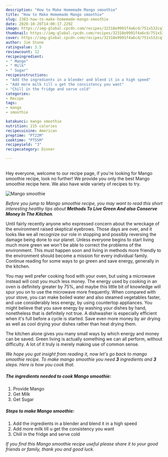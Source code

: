 ```yaml
---
description: "How to Make Homemade Mango smoothie"
title: "How to Make Homemade Mango smoothie"
slug: 2383-how-to-make-homemade-mango-smoothie
date: 2020-10-26T14:00:17.229Z
image: https://img-global.cpcdn.com/recipes/32318e9991f4a6cd/751x532cq70/mango-smoothie-recipe-main-photo.jpg
thumbnail: https://img-global.cpcdn.com/recipes/32318e9991f4a6cd/751x532cq70/mango-smoothie-recipe-main-photo.jpg
cover: https://img-global.cpcdn.com/recipes/32318e9991f4a6cd/751x532cq70/mango-smoothie-recipe-main-photo.jpg
author: Jim Stone
ratingvalue: 3.5
reviewcount: 12
recipeingredient:
- " Mango"
- " Milk"
- " Sugar"
recipeinstructions:
- "Add the ingredients in a blender and blend it in a high speed"
- "Add more milk till u get the consistency you want"
- "Chill in the fridge and serve cold"
categories:
- Recipe
tags:
- mango
- smoothie

katakunci: mango smoothie 
nutrition: 215 calories
recipecuisine: American
preptime: "PT22M"
cooktime: "PT55M"
recipeyield: "3"
recipecategory: Dinner

---
```

<br>
Hey everyone, welcome to our recipe page, if you're looking for Mango smoothie recipe, look no further! We provide you only the best Mango smoothie recipe here. We also have wide variety of recipes to try.
<br>


![Mango smoothie](https://img-global.cpcdn.com/recipes/32318e9991f4a6cd/751x532cq70/mango-smoothie-recipe-main-photo.jpg)

<i>Before you jump to Mango smoothie recipe, you may want to read this short interesting healthy tips about 
<strong>Methods To Live Green And also Conserve Money In The Kitchen</strong>.</i>
</br>

Until fairly recently anyone who expressed concern about the wreckage of the environment raised skeptical eyebrows. Those days are over, and it looks like we all recognize our role in stopping and possibly reversing the damage being done to our planet. Unless everyone begins to start living much more green we won't be able to correct the problems of the environment. This must happen soon and living in methods more friendly to the environment should become a mission for every individual family. Continue reading for some ways to go green and save energy, generally in the kitchen.

You may well prefer cooking food with your oven, but using a microwave instead will cost you much less money. The energy used by cooking in an oven is definitely greater by 75%, and maybe this little bit of knowledge will spur you on to use the microwave more frequently. When compared with your stove, you can make boiled water and also steamed vegetables faster, and use considerably less energy, by using countertop appliances. You might believe that you save energy by washing your dishes by hand, nonetheless that is definitely not true. A dishwasher is especially efficient when it's full before a cycle is started. Save even more money by air drying as well as cool drying your dishes rather than heat drying them.

The kitchen alone gives you many small ways by which energy and money can be saved. Green living is actually something we can all perform, without difficulty. A lot of it truly is merely making use of common sense.


<i>We hope you got insight from reading it, now let's go back to mango smoothie recipe. To make mango smoothie you need <strong>3</strong> ingredients and <strong>3</strong> steps. Here is how you cook that.
</i>

##### The ingredients needed to cook Mango smoothie:

1. Provide  Mango
1. Get  Milk
1. Get  Sugar


##### Steps to make Mango smoothie:

1. Add the ingredients in a blender and blend it in a high speed
1. Add more milk till u get the consistency you want
1. Chill in the fridge and serve cold


<i>If you find this Mango smoothie recipe useful please share it to your good friends or family, thank you and good luck.</i>

